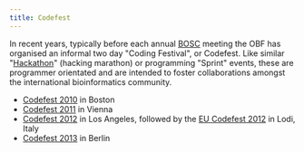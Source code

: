 ```yaml
---
title: Codefest
---
```


In recent years, typically before each annual [BOSC](BOSC "wikilink")
meeting the OBF has organised an informal two day "Coding Festival", or
Codefest. Like similar "[Hackathon](Hackathon "wikilink")" (hacking
marathon) or programming "Sprint" events, these are programmer
orientated and are intended to foster collaborations amongst the
international bioinformatics community.

-   [Codefest 2010](Codefest_2010 "wikilink") in Boston
-   [Codefest 2011](Codefest_2011 "wikilink") in Vienna
-   [Codefest 2012](Codefest_2012 "wikilink") in Los Angeles, followed
    by the [EU Codefest 2012](EU_Codefest_2012 "wikilink") in Lodi,
    Italy
-   [Codefest 2013](Codefest_2013 "wikilink") in Berlin

